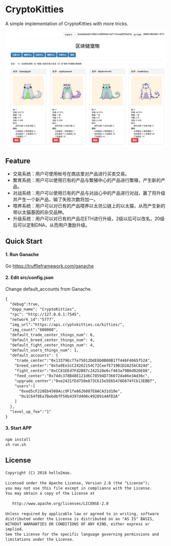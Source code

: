CryptoKitties
=========================

A simple implementation of CryptoKitties with more tricks.

![image](/img/erc721-demo.png)

Feature
-------------

 * 交易系统：用户可使用帐号在商店里对产品进行买卖交易。
 * 繁育系统：用户可以使用已有的产品与繁殖中心的产品进行繁殖，产生新的产品。
 * 对战系统：用户可以使用已有的产品与对战心中的产品进行对战，赢了将升级并产生一个新产品，输了失败次数将加一。
 * 喂养系统：用户可以对已有的产品喂养以太坊公链上的以太猫，从而产生新的带以太猫基因的杂交品种。
 * 升级系统：用户可以对已有的产品花ETH进行升级，2级以后可以改名，20级后可以定制DNA，从而用户激励升级。

Quick Start
-------------

#### 1. Run Ganache
Go https://truffleframework.com/ganache

#### 2. Edit src/config.json
Change default_accounts from Ganache.
```
{
  "debug":true,
  "dapp_name": "CryptoKitties",
  "rpc": "http://127.0.0.1:7545",
  "network_id":"5777",
  "img_url":"https://api.cryptokitties.co/kitties/",
  "img_count":"600000",
  "default_trade_center_things_num": 6,
  "default_breed_center_things_num": 4,
  "default_fight_center_things_num": 4,
  "default_users_things_num": 1,
  "default_accounts": {
    "trade_center":"0x13379Ec77e75012DdE8b0B08B1ff446F4065f52A",
    "breed_center":"0x5a9Ee3cC24262154C72CeefE719B1D2A25bC824d",
    "fight_center":"0xCC81EEd7Fd2B87c242528e6cf463a79B6d026E88",
    "feed_center":"0x74dc378B48E121d6C78594D736072da86e3Ad36c",
    "upgrade_center":"0xe2431fEd750e673C615e5E65476D874fCb13EBB7",
    "users":[
      "0xed5cF228Eb4508Acc9F1fe6626087E8ACA31d10e",
      "0x1C64f8Ea7BebdbfF58b4397d408c4928914AFD2A"
    ]
  },
  "level_up_fee":"1"
}
```

#### 3. Start APP
```shell
npm install
sh run.sh
```

License
-------------

    Copyright (C) 2018 hello2mao.

    Licensed under the Apache License, Version 2.0 (the "License");
    you may not use this file except in compliance with the License.
    You may obtain a copy of the License at

       http://www.apache.org/licenses/LICENSE-2.0

    Unless required by applicable law or agreed to in writing, software
    distributed under the License is distributed on an "AS IS" BASIS,
    WITHOUT WARRANTIES OR CONDITIONS OF ANY KIND, either express or implied.
    See the License for the specific language governing permissions and
    limitations under the License.